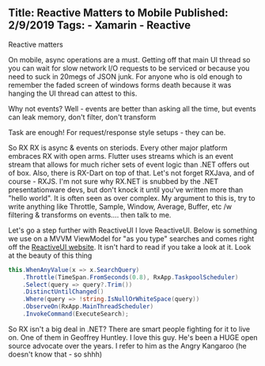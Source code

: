 Title: Reactive Matters to Mobile
Published: 2/9/2019
Tags:
    - Xamarin
    - Reactive
---
Reactive matters

On mobile, async operations are a must.  Getting off that main UI thread so you can wait for slow network I/O requests to be serviced or because you need to suck in 20megs of JSON junk.  For anyone who is old enough to remember the faded screen of windows forms death because it was hanging the UI thread can attest to this.


Why not events?
Well - events are better than asking all the time, but events can leak memory, don't filter, don't transform

Task are enough!
For request/response style setups - they can be.  

So RX
RX is async & events on steriods.  Every other major platform embraces RX with open arms.  Flutter uses streams which is an event stream that allows for much richer sets of event logic than .NET offers out of box.  Also, there is RX-Dart on top of that.  Let's not forget RXJava, and of course - RXJS.  I'm not sure why RX.NET is snubbed by the .NET presentationware devs, but don't knock it until you've written more than "hello world".  It is often seen as over complex.  My argument to this is, try to write anything like Throttle, Sample, Window, Average, Buffer, etc /w filtering & transforms on events.... then talk to me.

Let's go a step further with ReactiveUI
I love ReactiveUI.  Below is something we use on a MVVM ViewModel for "as you type" searches and comes right off the [ReactiveUI website]().  It isn't hard to read if you take a look at it.  Look at the beauty of this thing

```csharp
this.WhenAnyValue(x => x.SearchQuery)
    .Throttle(TimeSpan.FromSeconds(0.8), RxApp.TaskpoolScheduler)
    .Select(query => query?.Trim())
    .DistinctUntilChanged()
    .Where(query => !string.IsNullOrWhiteSpace(query))
    .ObserveOn(RxApp.MainThreadScheduler)
    .InvokeCommand(ExecuteSearch);
```

So RX isn't a big deal in .NET?
There are smart people fighting for it to live on.  One of them in Geoffrey Huntley.  I love this guy.  He's been a HUGE open source advocate over the years.  I refer to him as the Angry Kangaroo (he doesn't know that - so shhh)